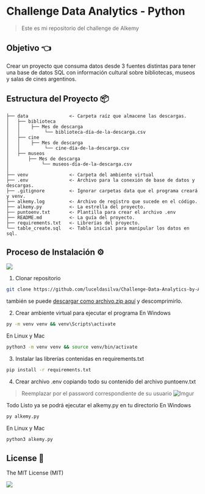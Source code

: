 # Challenge Data Analytics - Python

> Este es mi repositorio del challenge de Alkemy

## Objetivo 👈
Crear un proyecto que consuma datos desde 3 fuentes distintas para tener una base de datos SQL con información cultural sobre bibliotecas, museos y salas de cines argentinos.

## Estructura del Proyecto 📦

    ├── data               <- Carpeta raíz que almacene las descargas.
	│   ├── biblioteca
	│   │    ├── Mes de descarga
	│   │         └── biblioteca-día-de-la-descarga.csv
    │   ├── cine
	│   │    ├── Mes de descarga
	│   │         └── cine-día-de-la-descarga.csv
    │   ├── museos
	│       ├── Mes de descarga
	│            └── museos-día-de-la-descarga.csv
	│
	├── venv               <- Carpeta del ambiente virtual
    ├── .env               <- Archivo para la conexión de base de datos y descargas.
	├── .gitignore         <- Ignorar carpetas data que el programa creará y venv.
	├── alkemy.log         <- Archivo de registro que sucede en el código.
    ├── alkemy.py          <- La estrella del proyecto.
    ├── puntoenv.txt       <- Plantilla para crear el archivo .env
	├── README.md          <- La guía del proyecto.
    ├── requirements.txt   <- Librerías del proyecto.
    └── table_create.sql   <- Tabla inicial para manipular los datos en sql.

## Proceso de Instalación ⚙️
![](https://thumbs.gfycat.com/UglyEminentEidolonhelvum-size_restricted.gif)

1. Clonar repositorio
``` bash
git clone https://github.com/luceldasilva/Challenge-Data-Analytics-by-Alkemy.git && cd Challenge-Data-Analytics-by-Alkemy
```
también se puede [descargar como archivo.zip aquí](https://github.com/luceldasilva/cookiecutter-personal/archive/refs/heads/main.zip "descargar en archivo.zip aquí") y descomprimirlo.

2. Crear ambiente virtual para ejecutar el programa
En Windows
``` bash
py -m venv venv && venv\Scripts\activate
```
En Linux y Mac
``` bash
python3 -m venv venv && source venv/bin/activate
```

3. Instalar las librerías contenidas en requirements.txt
``` bash
pip install -r requirements.txt
```

4. Crear archivo .env copiando todo su contenido del archivo puntoenv.txt
> Reemplazar por el password correspondiente de su usuario
![Imgur](https://i.imgur.com/SW4BOzY.png)

Todo Listo ya se podrá ejecutar el alkemy.py en tu directorio
En Windows
``` bash
py alkemy.py
```
En Linux y Mac
``` bash
python3 alkemy.py
```

## License 🧾
The MIT License (MIT)

![](https://i.pinimg.com/originals/a4/9d/89/a49d89969bd34bb144e6fb9664d825a1.gif)
